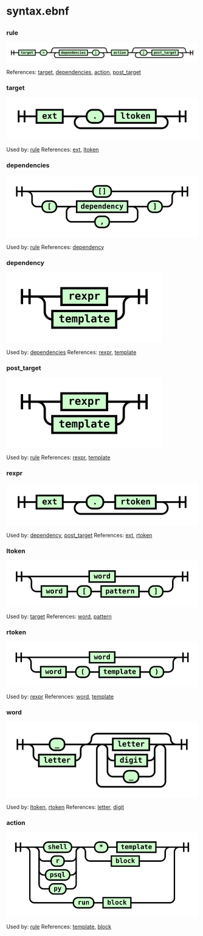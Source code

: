 
# syntax.ebnf

## 


### rule

![rule](./syntax/rule.svg)

References: [target](#target), [dependencies](#dependencies), [action](#action), [post_target](#post_target)

### target

![target](./syntax/target.svg)

Used by: [rule](#rule)
References: [ext](#ext), [ltoken](#ltoken)

### dependencies

![dependencies](./syntax/dependencies.svg)

Used by: [rule](#rule)
References: [dependency](#dependency)

### dependency

![dependency](./syntax/dependency.svg)

Used by: [dependencies](#dependencies)
References: [rexpr](#rexpr), [template](#template)

### post_target

![post_target](./syntax/post_target.svg)

Used by: [rule](#rule)
References: [rexpr](#rexpr), [template](#template)

### rexpr

![rexpr](./syntax/rexpr.svg)

Used by: [dependency](#dependency), [post_target](#post_target)
References: [ext](#ext), [rtoken](#rtoken)

### ltoken

![ltoken](./syntax/ltoken.svg)

Used by: [target](#target)
References: [word](#word), [pattern](#pattern)

### rtoken

![rtoken](./syntax/rtoken.svg)

Used by: [rexpr](#rexpr)
References: [word](#word), [template](#template)

### word

![word](./syntax/word.svg)

Used by: [ltoken](#ltoken), [rtoken](#rtoken)
References: [letter](#letter), [digit](#digit)

### action

![action](./syntax/action.svg)

Used by: [rule](#rule)
References: [template](#template), [block](#block)

